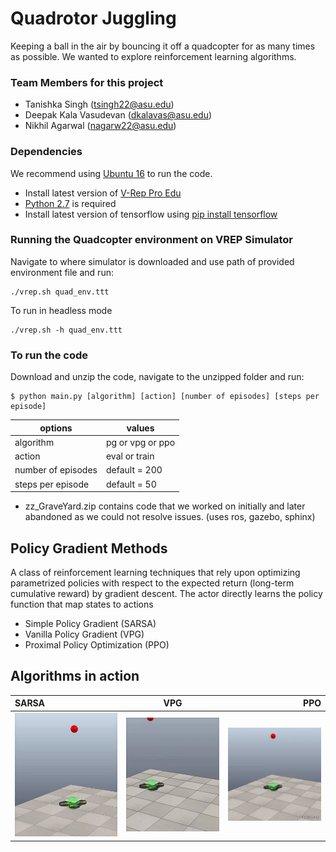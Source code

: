 # Quadrotor Juggling
Keeping a ball in the air by bouncing it off a quadcopter for as many times as possible. We wanted to explore reinforcement learning algorithms.

### Team Members for this project
- Tanishka Singh (tsingh22@asu.edu)
- Deepak Kala Vasudevan (dkalavas@asu.edu)
- Nikhil Agarwal (nagarw22@asu.edu)

### Dependencies
We recommend using [Ubuntu 16](http://releases.ubuntu.com/16.04/) to run the code.
- Install latest version of [V-Rep Pro Edu](http://www.coppeliarobotics.com/downloads.html)
- [Python 2.7](https://www.python.org/downloads/release/python-2715/) is required
- Install latest version of tensorflow using [pip install tensorflow](https://www.tensorflow.org/install)

### Running the Quadcopter environment on VREP Simulator
Navigate to where simulator is downloaded and use path of provided environment file and run:

```
./vrep.sh quad_env.ttt
```
To run in headless mode

```
./vrep.sh -h quad_env.ttt
```
### To run the code
Download and unzip the code, navigate to the unzipped folder and run:
```
$ python main.py [algorithm] [action] [number of episodes] [steps per episode]
```
| options | values |
| ------ | ------ |
| algorithm | pg or vpg or ppo |
| action | eval or train |
| number of episodes | default = 200 |
| steps per episode | default = 50 |

- zz_GraveYard.zip contains code that we worked on initially and later abandoned as we could not resolve issues. (uses ros, gazebo, sphinx)

## Policy Gradient Methods
A class of reinforcement learning techniques that rely upon optimizing parametrized policies with respect to the expected return (long-term cumulative reward) by gradient descent. The actor directly learns the policy function that map states to actions

- Simple Policy Gradient (SARSA)
- Vanilla Policy Gradient (VPG)
- Proximal Policy Optimization (PPO)

## Algorithms in action 
|      SARSA      |         VPG       |       PPO        |
| :---------------| :---------------: | ---------------: |
|  <img src="https://raw.githubusercontent.com/tanishkasingh9/quadrotorjuggling/master/demo/sarsa.gif"> | <img src="https://raw.githubusercontent.com/tanishkasingh9/quadrotorjuggling/master/demo/vpg.gif">  | <img src="https://raw.githubusercontent.com/tanishkasingh9/quadrotorjuggling/master/demo/ppo.gif">|




